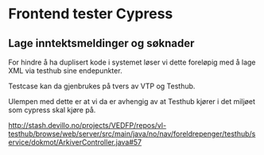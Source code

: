 # Frontend tester Cypress


## Lage inntektsmeldinger og søknader
For hindre å ha duplisert kode i systemet løser vi dette foreløpig med å lage XML via
testhub sine endepunkter.

Testcase kan da gjenbrukes på tvers av VTP og Testhub.

Ulempen med dette er at vi da er avhengig av at Testhub kjører i det miljøet som
cypress skal kjøre på.

 

http://stash.devillo.no/projects/VEDFP/repos/vl-testhub/browse/web/server/src/main/java/no/nav/foreldrepenger/testhub/service/dokmot/ArkiverController.java#57
